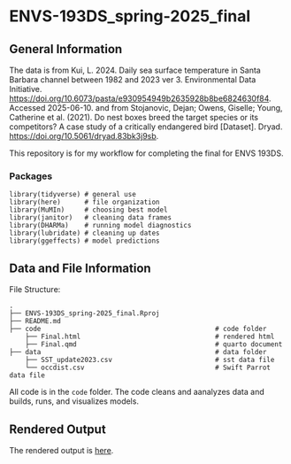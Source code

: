 # ENVS-193DS_spring-2025_final

## General Information

The data is from Kui, L. 2024. Daily sea surface temperature in Santa Barbara channel between 1982 and 2023 ver 3. Environmental Data Initiative. https://doi.org/10.6073/pasta/e930954949b2635928b8be6824630f84. Accessed 2025-06-10. and from Stojanovic, Dejan; Owens, Giselle; Young, Catherine et al. (2021). Do nest boxes breed the target species or its competitors? A case study of a critically endangered bird [Dataset]. Dryad. https://doi.org/10.5061/dryad.83bk3j9sb.

This repository is for my workflow for completing the final for ENVS 193DS.

### Packages
```
library(tidyverse) # general use
library(here)      # file organization
library(MuMIn)     # choosing best model
library(janitor)   # cleaning data frames
library(DHARMa)    # running model diagnostics
library(lubridate) # cleaning up dates
library(ggeffects) # model predictions
```
## Data and File Information

File Structure:

```
.
├── ENVS-193DS_spring-2025_final.Rproj
├── README.md
├── code                                            # code folder
    ├── Final.html                                  # rendered html
    ├── Final.qmd                                   # quarto document
├── data                                            # data folder
    ├── SST_update2023.csv                          # sst data file
    └── occdist.csv                                 # Swift Parrot data file

```

All code is in the `code` folder. The code cleans and aanalyzes data and builds, runs, and visualizes models.

## Rendered Output

The rendered output is [here](https://eliasdewald.github.io/ENVS-193DS_spring-2025_final/code/Final.html).
